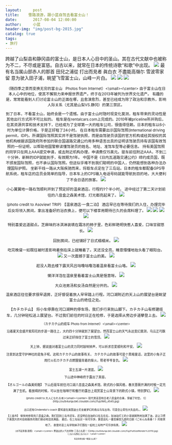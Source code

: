```yaml
---
layout:     post
title:    雪路浪游，跟小蓝自驾去看富士山！
date:       2017-08-04 12:00:00
author:     小蓝
header-img: "img/post-bg-2015.jpg"
catalog: true
tags:
- 旅行
---
```

跨越了山梨县和静冈县的富士山，是日本人心目中的圣山。其在古代文献中也被称为不二，不尽或是富慈。自古以来，就常在日本的传统诗歌“和歌”中出现。
![](http://ou5i4urqa.bkt.clouddn.com//fuji/FullSizeRender%20124.jpg)
最有名当属山部赤人的那首
田兒之浦從
打出而見者
眞白衣
不盡能高嶺尓
雪波零家留
意为驶入田子浦，眺望飞雪富士山，山峰一片白。
![](http://ou5i4urqa.bkt.clouddn.com//fuji/FullSizeRender%20127.jpg)
![](http://ou5i4urqa.bkt.clouddn.com//fuji/FullSizeRender%20125.jpg)
![](http://ou5i4urqa.bkt.clouddn.com//fuji/FullSizeRender%20126.jpg)




<center><small>（随四季之景而变换无穷的富士山    Photos from Internet）<\small><\center>
由于富士山在日本人心中的地位，使其不懈努力来申报世界遗产。终于在2013年被列为世界文化遗产。
有趣的是，常常能看到人们讨论富士山的正面在哪，且愈演愈烈，甚至已经成为除了政治和宗教外，影响人际关系（尤其是山梨VS.静冈）的第三禁区。

到了日本，不看富士山，始终会是一个遗憾。由于富士山时隐时现变化莫测，租车带来的灵动性是其他出行方式所不可比拟的。
租车是在rentalcars.com上完成的。2010年被priceline所并购后，在其资源共享和技术支持下，已经成为了全球第一大的租车公司，很值得信赖。日本的租车以6小时为单位计算价格，于是正好租了24小时。
在日本租车需要出示国际驾照(International driving permit，IDP)。所谓国际驾照其实并不是驾驶执照，而是由驾驶员该国的官方机构或经其授权的其他机构根据该国政府所参加的联合国道路交通公约用多种语言出具的证明该驾驶员持有该国有效驾照的一份证明，以帮助他国警察读懂驾驶员的姓名、地址、准驾车型等必要信息。
持有美国驾照的同学只在网上AAA提交申请，或去附近机构办理，申请费仅15美元。驱车前往附近AAA，不到二十分钟，新鲜的IDP就能到手，有效期为1年。
中国不是《日内瓦道路交通公约》缔约成员国，既不颁发国际驾照，也不承认国际驾照。但这似乎难不到我们聪明的中国人，仍然能想到各种办法办理国际护照。
坐新干线一路从大阪疾驰而来，将取车点定在了三岛站。日本的租车都配备GPS导航系统，租车店的店员会简单的指导，日本车上的CPS输入电话号码就能导航到目的地，大大便利了不会日语的旅客。
![](http://ou5i4urqa.bkt.clouddn.com//fuji/IMG_4573.jpg)

小心翼翼地一路右驾顺利开到了预定好的温泉酒店。行程约1个半小时。
途中经过了第二天计划前往的八音盒之森美术馆，灯光都亮起来了。
![](http://ou5i4urqa.bkt.clouddn.com//fuji/12.jpg)

(photo credit to Asoview! TRIP)
【温泉酒店·一食二泊】
酒店早已在等待我们的入住，办理完毕后女将领入房间，拿出准备好的浴衣换上，便可以下楼享用期待已久的会席料理了。
![](http://ou5i4urqa.bkt.clouddn.com//fuji/IMG_13317B3E2390-1.jpg)
![](http://ou5i4urqa.bkt.clouddn.com//fuji/FullSizeRender%20116.jpg)
![](http://ou5i4urqa.bkt.clouddn.com//fuji/FullSizeRender%20115.jpg)
![](http://ou5i4urqa.bkt.clouddn.com//fuji/FullSizeRender%20117.jpg)




特别喜爱这道甜点。芝麻味的冰淇淋装填在霜冻的柿子里，色彩鲜艳明快惹人喜爱，口味甘甜悠长。
![](http://ou5i4urqa.bkt.clouddn.com//fuji/IMG_CEEDD201686D-1.jpg)

回到房间，已经铺好了日式榻榻米。
![](http://ou5i4urqa.bkt.clouddn.com//fuji/IMG_6AECC70BC783-1.jpg)

吃完晚餐一如既往被时差影响着倒在床上就睡着了。天还没全亮，睡意懵懂地抬头看了眼阳台。
![](http://ou5i4urqa.bkt.clouddn.com//fuji/FullSizeRender%20123.jpg)
又一次震撼于富士山的美。
![](http://ou5i4urqa.bkt.clouddn.com//fuji/FullSizeRender%20118.jpg)

趁没人跑去楼下露天风吕咕噜咕噜泡着温泉看富士山咯。
![](http://ou5i4urqa.bkt.clouddn.com//fuji/IMG_8568.jpg)

懒洋洋泡在温泉里看着富士山真是惬意呀。
![](http://ou5i4urqa.bkt.clouddn.com//fuji/FullSizeRender%20112.jpg)

大众池男汤和女汤自然是分开的。
![](http://ou5i4urqa.bkt.clouddn.com//fuji/FullSizeRender%20113.jpg)

温泉酒店往往要求很早退房，正好督促着旅人早早踏上行程。河口湖附近的天上山的展望台是眺望富士山的绝佳之处。

【カチカチ山】
将小车停靠在河口湖畔的停车场，我们步行来到山脚下。カチカチ山有修建缆车，几分钟轻松送上展望台。不过我们前往的时日正在检修，于是选择从旁边步道攀登上去。
![](http://ou5i4urqa.bkt.clouddn.com//fuji/IMG_4559.jpg)

<center><small>（カチカチ山的缆车    Photo from Internet）<\small><\center>

沿着夏天会盛开紫阳花的步道一路往上，大约四十分钟就到了展望台。然而富士山的天气永远变幻莫测，乌云正巧飘过来正好挡住了富士的雪顶。
![](http://ou5i4urqa.bkt.clouddn.com//fuji/IMG_4583.jpg)

天上钟，据说面对着富士山的灵力同时敲响钟声，可以祈求恋爱顺利和平安。
![](http://ou5i4urqa.bkt.clouddn.com//fuji/FullSizeRender%20120.jpg)

注意到这里守护神社的是兔子呢。这和カチカチ山的故事有关。
カチカチ山的故事可是个黑暗童话，这里的小兔子正用打火石カチカチ点燃狸猫背着的柴火，帮老爷爷复仇。
![](http://ou5i4urqa.bkt.clouddn.com//fuji/FullSizeRender%20119.jpg)

富士五湖一片湛蓝。
![](http://ou5i4urqa.bkt.clouddn.com//fuji/FullSizeRender%20122.jpg)

下山途中神峰终于露出了真容。

【オルゴールの森美術館】
下山后驱车前往河口湖八音盒之森美术馆。欧式的小镇风格，春天蔷薇开满的时候一定充满了生机。看放晴的时候，可以坐在咖啡厅和餐厅的露台上观赏富士山背景下的欧式小镇，特别梦幻。
![](http://ou5i4urqa.bkt.clouddn.com//fuji/FullSizeRender%20121.jpg)

<center><small>(photo credit to 大人になれる本)<\small><\center>
现代男高音和古老八音盒的合奏，穿越了时空。
![](http://ou5i4urqa.bkt.clouddn.com//fuji/IMG_4545.jpg)

出口还有Cinderella's coach 要知道在美国迪士尼坐着梦幻的南瓜马车出场，可是会让荷包大失血的。。
![](http://ou5i4urqa.bkt.clouddn.com//fuji/IMG_CA4BF2F92AE6-1.jpg)

【三島市】
愉快地参观完八音盒之森，我们回到三岛市还车。还没明白加油的口在左在右，加油站打工的小哥就娴熟地加满了油，这让习惯于美国大农村自助服务的我们感动地泪流满面。
最后，在三岛站买一块可乐饼，算是巡礼一番宫藤宫九郎的日剧《ごめんね青春！》的取景地了。
剧里的圣三岛学院妹子们围在一起吃三岛特产可乐饼场景。
![](http://ou5i4urqa.bkt.clouddn.com//fuji/IMG_4564%202.jpg)

<center><small>（对不起青春    剧照）<\small><\center>
票选出的人气吉祥物-三岛小丸君！
![](http://ou5i4urqa.bkt.clouddn.com//fuji/FullSizeRender%20110.jpg)
<center><small>（三岛小丸君和三岛小丸子）<\small><\center>

有没有想去看一眼富士山呢？
![]()



